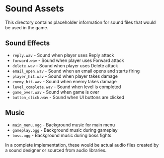 # Sound Assets

This directory contains placeholder information for sound files that would be used in the game.

## Sound Effects
- `reply.wav` - Sound when player uses Reply attack
- `forward.wav` - Sound when player uses Forward attack
- `delete.wav` - Sound when player uses Delete attack
- `email_open.wav` - Sound when an email opens and starts firing
- `player_hit.wav` - Sound when player takes damage
- `enemy_hit.wav` - Sound when enemy takes damage
- `level_complete.wav` - Sound when level is completed
- `game_over.wav` - Sound when game is over
- `button_click.wav` - Sound when UI buttons are clicked

## Music
- `main_menu.ogg` - Background music for main menu
- `gameplay.ogg` - Background music during gameplay
- `boss.ogg` - Background music during boss fights

In a complete implementation, these would be actual audio files created by a sound designer or sourced from audio libraries.